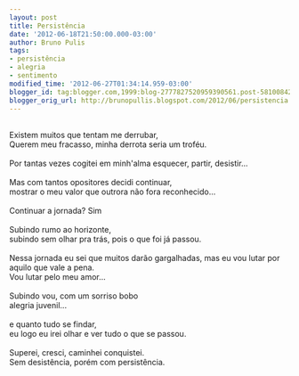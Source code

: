 ```yaml
---
layout: post
title: Persistência
date: '2012-06-18T21:50:00.000-03:00'
author: Bruno Pulis
tags:
- persistência
- alegria
- sentimento
modified_time: '2012-06-27T01:34:14.959-03:00'
blogger_id: tag:blogger.com,1999:blog-2777827520959390561.post-581008426053331224
blogger_orig_url: http://brunopullis.blogspot.com/2012/06/persistencia.html
---
```


<br />Existem muitos que tentam me derrubar,<br />Querem meu fracasso, minha derrota seria um troféu.<br /><br />Por tantas vezes cogitei em minh'alma esquecer, partir, desistir...<br /><br />Mas com tantos opositores decidi continuar,<br />mostrar o meu valor que outrora não fora reconhecido...<br /><br />Continuar a jornada? Sim<br /><br />Subindo rumo ao horizonte,<br />subindo sem olhar pra trás, pois o que foi já passou.<br /><br />Nessa jornada eu sei que muitos darão gargalhadas, mas eu vou lutar por aquilo que vale a pena.<br />Vou lutar pelo meu amor...<br /><br />Subindo vou, com um sorriso bobo<br />alegria juvenil...<br /><br />e quanto tudo se findar,<br />eu logo eu irei olhar e ver tudo o que se passou.<br /><br />Superei, cresci, caminhei conquistei.<br />Sem desistência, porém com persistência.<br /><div><br /></div>